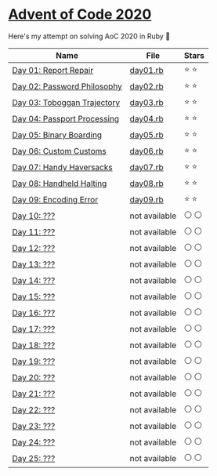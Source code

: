 # [Advent of Code 2020](https://adventofcode.com/2020)

Here's my attempt on solving AoC 2020 in Ruby :christmas_tree:

|Name|File|Stars|
|---|---|---|
|[Day 01: Report Repair](https://adventofcode.com/2020/day/1)|[day01.rb](/day01.rb)|:star: :star:|
|[Day 02: Password Philosophy](https://adventofcode.com/2020/day/2)|[day02.rb](/day02.rb)|:star: :star:|
|[Day 03: Toboggan Trajectory](https://adventofcode.com/2020/day/3)|[day03.rb](/day03.rb)|:star: :star:|
|[Day 04: Passport Processing](https://adventofcode.com/2020/day/4)|[day04.rb](/day04.rb)|:star: :star:|
|[Day 05: Binary Boarding](https://adventofcode.com/2020/day/5)|[day05.rb](/day05.rb)|:star: :star:|
|[Day 06: Custom Customs](https://adventofcode.com/2020/day/6)|[day06.rb](/day06.rb)|:star: :star:|
|[Day 07: Handy Haversacks](https://adventofcode.com/2020/day/7)|[day07.rb](/day07.rb)|:star: :star:|
|[Day 08: Handheld Halting](https://adventofcode.com/2020/day/8)|[day08.rb](/day08.rb)|:star: :star:|
|[Day 09: Encoding Error](https://adventofcode.com/2020/day/9)|[day09.rb](/day09.rb)|:star: :star:|
|[Day 10: ???](https://adventofcode.com/2020/day/10)|not available|:white_circle: :white_circle:|
|[Day 11: ???](https://adventofcode.com/2020/day/11)|not available|:white_circle: :white_circle:|
|[Day 12: ???](https://adventofcode.com/2020/day/12)|not available|:white_circle: :white_circle:|
|[Day 13: ???](https://adventofcode.com/2020/day/13)|not available|:white_circle: :white_circle:|
|[Day 14: ???](https://adventofcode.com/2020/day/14)|not available|:white_circle: :white_circle:|
|[Day 15: ???](https://adventofcode.com/2020/day/15)|not available|:white_circle: :white_circle:|
|[Day 16: ???](https://adventofcode.com/2020/day/16)|not available|:white_circle: :white_circle:|
|[Day 17: ???](https://adventofcode.com/2020/day/17)|not available|:white_circle: :white_circle:|
|[Day 18: ???](https://adventofcode.com/2020/day/18)|not available|:white_circle: :white_circle:|
|[Day 19: ???](https://adventofcode.com/2020/day/19)|not available|:white_circle: :white_circle:|
|[Day 20: ???](https://adventofcode.com/2020/day/20)|not available|:white_circle: :white_circle:|
|[Day 21: ???](https://adventofcode.com/2020/day/21)|not available|:white_circle: :white_circle:|
|[Day 22: ???](https://adventofcode.com/2020/day/22)|not available|:white_circle: :white_circle:|
|[Day 23: ???](https://adventofcode.com/2020/day/23)|not available|:white_circle: :white_circle:|
|[Day 24: ???](https://adventofcode.com/2020/day/24)|not available|:white_circle: :white_circle:|
|[Day 25: ???](https://adventofcode.com/2020/day/25)|not available|:white_circle: :white_circle:|
